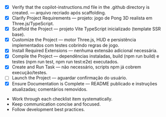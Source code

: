 <!-- Use this file to provide workspace-specific custom instructions to Copilot. For more details, visit https://code.visualstudio.com/docs/copilot/copilot-customization#_use-a-githubcopilotinstructionsmd-file -->
- [x] Verify that the copilot-instructions.md file in the .github directory is created. — arquivo recriado após scaffolding.
- [x] Clarify Project Requirements — projeto: jogo de Pong 3D realista em Three.js/TypeScript.
- [x] Scaffold the Project — projeto Vite TypeScript inicializado (template SSR base).
- [x] Customize the Project — motor Three.js, HUD e persistência implementados com testes cobrindo regras de jogo.
- [x] Install Required Extensions — nenhuma extensão adicional necessária.
- [x] Compile the Project — dependências instaladas, build (npm run build) e testes (npm run test, npm run test:e2e) executados.
- [x] Create and Run Task — não necessário, scripts npm já cobrem execução/testes.
- [ ] Launch the Project — aguardar confirmação do usuário.
- [x] Ensure Documentation is Complete — README publicado e instruções atualizadas; comentários removidos.

- Work through each checklist item systematically.
- Keep communication concise and focused.
- Follow development best practices.
